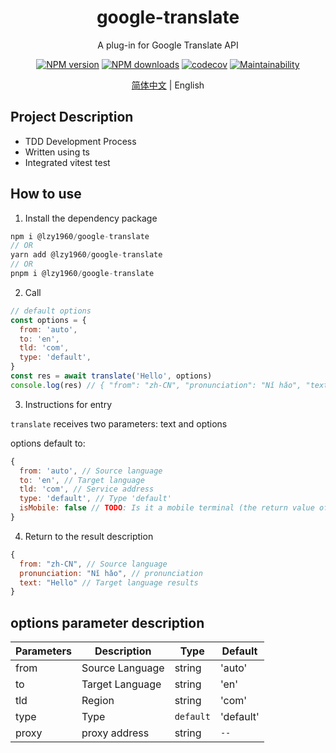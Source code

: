<h1 align="center">google-translate</h1>

 <p align="center">A plug-in for Google Translate API</p>

 <div align="center">

[![NPM version][npm-image]][npm-url] [![NPM downloads][download-image]][download-url] [![codecov][codecov-image]][codecov-url]
[![Maintainability][maintainability-image]][maintainability-url]

[npm-image]: http://img.shields.io/npm/v/@lzy1960/google-translate.svg
[npm-url]: http://npmjs.org/package/@lzy1960/google-translate
[download-image]: https://img.shields.io/npm/dm/@lzy1960/google-translate.svg
[download-url]: https://npmjs.org/package/@lzy1960/google-translate
[codecov-image]: https://codecov.io/gh/lzy1960/google-translate/branch/main/graph/badge.svg?token=O686OAR35N
[codecov-url]: https://codecov.io/gh/lzy1960/google-translate
[maintainability-image]: https://api.codeclimate.com/v1/badges/185da742ecab918b1a57/maintainability
[maintainability-url]: https://codeclimate.com/github/lzy1960/google-translate/maintainability

 </div>

 <p align="center"><a href="README.md">简体中文</a> | English</p>

## Project Description

- TDD Development Process
- Written using ts
- Integrated vitest test

## How to use

1.  Install the dependency package

```javascript
npm i @lzy1960/google-translate
// OR
yarn add @lzy1960/google-translate
// OR
pnpm i @lzy1960/google-translate
```

2.  Call

```javascript
// default options
const options = {
  from: 'auto',
  to: 'en',
  tld: 'com',
  type: 'default',
}
const res = await translate('Hello', options)
console.log(res) // { "from": "zh-CN", "pronunciation": "Nǐ hǎo", "text": "Hello" }
```

3.  Instructions for entry

`translate` receives two parameters: text and options

options default to:

```javascript
{
  from: 'auto', // Source language
  to: 'en', // Target language
  tld: 'com', // Service address
  type: 'default', // Type 'default'
  isMobile: false // TODO: Is it a mobile terminal (the return value of the mobile terminal and the PC terminal is different)
}
```

4.  Return to the result description

```javascript
{
  from: "zh-CN", // Source language
  pronunciation: "Nǐ hǎo", // pronunciation
  text: "Hello" // Target language results
}
```

## options parameter description

| Parameters | Description     | Type      | Default   |
| ---------- | --------------- | --------- | --------- |
| from       | Source Language | string    | 'auto'    |
| to         | Target Language | string    | 'en'      |
| tld        | Region          | string    | 'com'     |
| type       | Type            | `default` | 'default' |
| proxy      | proxy address   | string    | `--`      |

